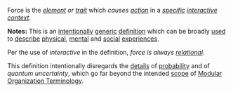 Force is the *[element](https://github.com/gcassel/Modular-Organization-Terminology/blob/master/terms/element.md) or [trait](https://github.com/gcassel/Modular-Organization-Terminology/blob/master/terms/trait.md)* which *causes [action](https://github.com/gcassel/Modular-Organization-Terminology/blob/master/terms/action.md)* in a *[specific](https://github.com/gcassel/Modular-Organization-Terminology/blob/master/terms/specific.md) [interactive](https://github.com/gcassel/Modular-Organization-Terminology/blob/master/terms/interactive.md) [context](https://github.com/gcassel/Modular-Organization-Terminology/blob/master/terms/context.md)*.

**Notes:**  This is an [intentionally](https://github.com/gcassel/Modular-Organization-Terminology/blob/master/terms/intention.md) [generic](https://github.com/gcassel/Modular-Organization-Terminology/blob/master/terms/generic.md) [definition](https://github.com/gcassel/Modular-Organization-Terminology/blob/master/terms/define.md) which can be broadly [used](https://github.com/gcassel/Modular-Organization-Terminology/blob/master/terms/use.md) to [describe](https://github.com/gcassel/Modular-Organization-Terminology/blob/master/terms/describe.md) [physical](https://github.com/gcassel/Modular-Organization-Terminology/blob/master/terms/physical.md), [mental](https://github.com/gcassel/Modular-Organization-Terminology/blob/master/terms/mental.md) and [social](https://github.com/gcassel/Modular-Organization-Terminology/blob/master/terms/social.md) [experiences](https://github.com/gcassel/Modular-Organization-Terminology/blob/master/terms/experience.md).  

Per the use of *interactive* in the definition, *force is always [relational](https://github.com/gcassel/Modular-Organization-Terminology/blob/master/terms/relationship.md)*.  

This definition intentionally disregards the [details](https://github.com/gcassel/Modular-Organization-Terminology/blob/master/terms/detail.md) of [probability](https://github.com/gcassel/Modular-Organization-Terminology/blob/master/terms/probability.md) and of *quantum uncertainty*, which go far beyond the intended [scope](https://github.com/gcassel/Modular-Organization-Terminology/blob/master/terms/scope.md) of [Modular Organization Terminology](https://github.com/gcassel/Modular-Organization-Terminology/).
